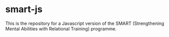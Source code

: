 # smart-js
 This is the repository for a Javascript version of the SMART (Strengthening Mental Abilities with Relational Training) programme.
